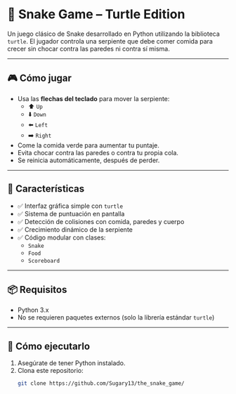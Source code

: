 # 🐍 Snake Game – Turtle Edition

Un juego clásico de Snake desarrollado en Python utilizando la biblioteca `turtle`. El jugador controla una serpiente que debe comer comida para crecer sin chocar contra las paredes ni contra sí misma.

---

## 🎮 Cómo jugar

- Usa las **flechas del teclado** para mover la serpiente:
  - ⬆️ `Up`
  - ⬇️ `Down`
  - ⬅️ `Left`
  - ➡️ `Right`
- Come la comida verde para aumentar tu puntaje.
- Evita chocar contra las paredes o contra tu propia cola.
- Se reinicia automáticamente, después de perder.

---

## 🧩 Características

- ✅ Interfaz gráfica simple con `turtle`
- ✅ Sistema de puntuación en pantalla
- ✅ Detección de colisiones con comida, paredes y cuerpo
- ✅ Crecimiento dinámico de la serpiente
- ✅ Código modular con clases:
  - `Snake`
  - `Food`
  - `Scoreboard`

---

## 📦 Requisitos

- Python 3.x
- No se requieren paquetes externos (solo la librería estándar `turtle`)

---

## 🚀 Cómo ejecutarlo

1. Asegúrate de tener Python instalado.
2. Clona este repositorio:
   ```bash
   git clone https://github.com/Sugary13/the_snake_game/

